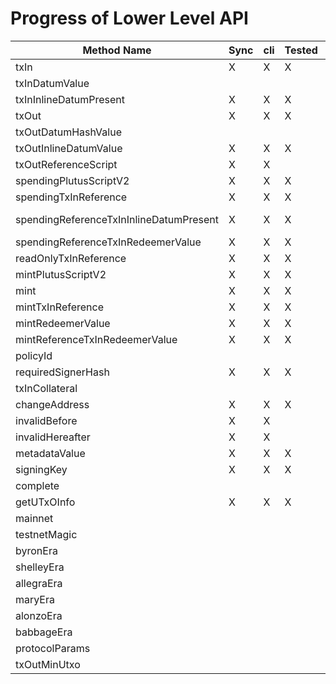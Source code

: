 # Progress of Lower Level API

| Method Name                             | Sync | cli | Tested | Remarks                               |
| --------------------------------------- | ---- | --- | ------ | ------------------------------------- |
| txIn                                    | X    | X   | X      |                                       |
| txInDatumValue                          |      |     |        |                                       |
| txInInlineDatumPresent                  | X    | X   | X      |                                       |
| txOut                                   | X    | X   | X      |                                       |
| txOutDatumHashValue                     |      |     |        |                                       |
| txOutInlineDatumValue                   | X    | X   | X      |                                       |
| txOutReferenceScript                    | X    | X   |        |                                       |
| spendingPlutusScriptV2                  | X    | X   | X      |                                       |
| spendingTxInReference                   | X    | X   | X      |                                       |
| spendingReferenceTxInInlineDatumPresent | X    | X   | X      | Identical with txInInlineDatumPresent |
| spendingReferenceTxInRedeemerValue      | X    | X   | X      |                                       |
| readOnlyTxInReference                   | X    | X   | X      |                                       |
| mintPlutusScriptV2                      | X    | X   | X      |                                       |
| mint                                    | X    | X   | X      |                                       |
| mintTxInReference                       | X    | X   | X      |                                       |
| mintRedeemerValue                       | X    | X   | X      |                                       |
| mintReferenceTxInRedeemerValue          | X    | X   | X      |                                       |
| policyId                                |      |     |        | Is this needed?                       |
| requiredSignerHash                      | X    | X   | X      |                                       |
| txInCollateral                          |      |     |        |                                       |
| changeAddress                           | X    | X   | X      |                                       |
| invalidBefore                           | X    | X   |        |                                       |
| invalidHereafter                        | X    | X   |        |                                       |
| metadataValue                           | X    | X   | X      |                                       |
| signingKey                              | X    | X   | X      |                                       |
| complete                                |      |     |        |                                       |
| getUTxOInfo                             | X    | X   | X      |                                       |
| mainnet                                 |      |     |        |                                       |
| testnetMagic                            |      |     |        |                                       |
| byronEra                                |      |     |        |                                       |
| shelleyEra                              |      |     |        |                                       |
| allegraEra                              |      |     |        |                                       |
| maryEra                                 |      |     |        |                                       |
| alonzoEra                               |      |     |        |                                       |
| babbageEra                              |      |     |        |                                       |
| protocolParams                          |      |     |        |                                       |
| txOutMinUtxo                            |      |     |        |                                       |
